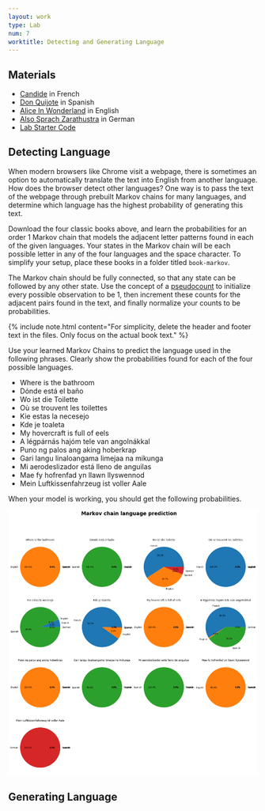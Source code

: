 ```yaml
---
layout: work
type: Lab
num: 7
worktitle: Detecting and Generating Language
---
```


## Materials

*   [Candide](../data/candide.txt) in French
*   [Don Quijote](../data/quijote.txt) in Spanish
*   [Alice In Wonderland](../data/wonderland.txt) in English
*   [Also Sprach Zarathustra](../data/zarathustra.txt) in German
*   [Lab Starter Code](http://nbviewer.jupyter.org/url/hendrix-cs.github.io/csci270/notes/Lab%207%20Starter%20Code.ipynb)

## Detecting Language

When modern browsers like Chrome visit a webpage, there is sometimes an option to automatically translate the text into English from another language. How does the browser detect other languages? One way is to pass the text of the webpage through prebuilt Markov chains for many languages, and determine which language has the highest probability of generating this text.

Download the four classic books above, and learn the probabilities for an order 1 Markov chain that models the adjacent letter patterns found in each of the given languages. Your states in the Markov chain will be each possible letter in any of the four languages and the space character. To simplify your setup, place these books in a folder titled `book-markov`.

The Markov chain should be fully connected, so that any state can be followed by any other state. Use the concept of a [pseudocount](http://en.wikipedia.org/wiki/Pseudocount) to initialize every possible observation to be 1, then increment these counts for the adjacent pairs found in the text, and finally normalize your counts to be probabilities.

{% include note.html content="For simplicity, delete the header and footer text in the files. Only focus on the actual book text." %}

Use your learned Markov Chains to predict the language used in the following phrases. Clearly show the probabilities found for each of the four possible languages.

*   Where is the bathroom
*   Dónde está el baño
*   Wo ist die Toilette
*   Où se trouvent les toilettes
*   Kie estas la necesejo
*   Kde je toaleta
*   My hovercraft is full of eels
*   A légpárnás hajóm tele van angolnákkal
*   Puno ng palos ang aking hoberkrap
*   Gari langu linaloangama limejaa na mikunga
*   Mi aerodeslizador está lleno de anguilas
*   Mae fy hofrenfad yn llawn llyswennod
*   Mein Luftkissenfahrzeug ist voller Aale

When your model is working, you should get the following probabilities.

![](../assets/images/markovlanguagepie.png)

## Generating Language
